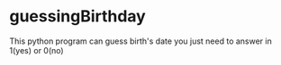 # guessingBirthday
This python program can guess birth's date
you just need to answer in 1(yes) or 0(no)

